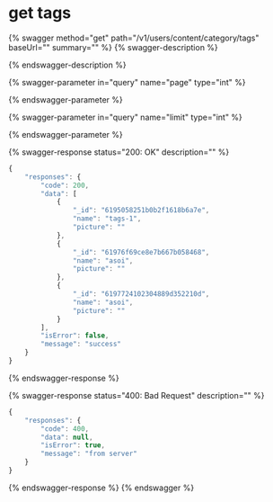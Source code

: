 # get tags

{% swagger method="get" path="/v1/users/content/category/tags" baseUrl="" summary="" %}
{% swagger-description %}

{% endswagger-description %}

{% swagger-parameter in="query" name="page" type="int" %}

{% endswagger-parameter %}

{% swagger-parameter in="query" name="limit" type="int" %}

{% endswagger-parameter %}

{% swagger-response status="200: OK" description="" %}
```javascript
{
    "responses": {
        "code": 200,
        "data": [
            {
                "_id": "6195058251b0b2f1618b6a7e",
                "name": "tags-1",
                "picture": ""
            },
            {
                "_id": "61976f69ce8e7b667b058468",
                "name": "asoi",
                "picture": ""
            },
            {
                "_id": "6197724102304889d352210d",
                "name": "asoi",
                "picture": ""
            }
        ],
        "isError": false,
        "message": "success"
    }
}
```
{% endswagger-response %}

{% swagger-response status="400: Bad Request" description="" %}
```javascript
{
    "responses": {
        "code": 400,
        "data": null,
        "isError": true,
        "message": "from server"
    }
}
```
{% endswagger-response %}
{% endswagger %}

